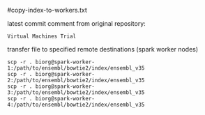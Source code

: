 #copy-index-to-workers.txt

latest commit comment from original repository:
```
Virtual Machines Trial
```

transfer file to specified remote destinations (spark worker nodes)
```
scp -r . biorg@spark-worker-1:/path/to/ensembl/bowtie2/index/ensembl_v35
scp -r . biorg@spark-worker-2:/path/to/ensembl/bowtie2/index/ensembl_v35
scp -r . biorg@spark-worker-3:/path/to/ensembl/bowtie2/index/ensembl_v35
scp -r . biorg@spark-worker-4:/path/to/ensembl/bowtie2/index/ensembl_v35
```
